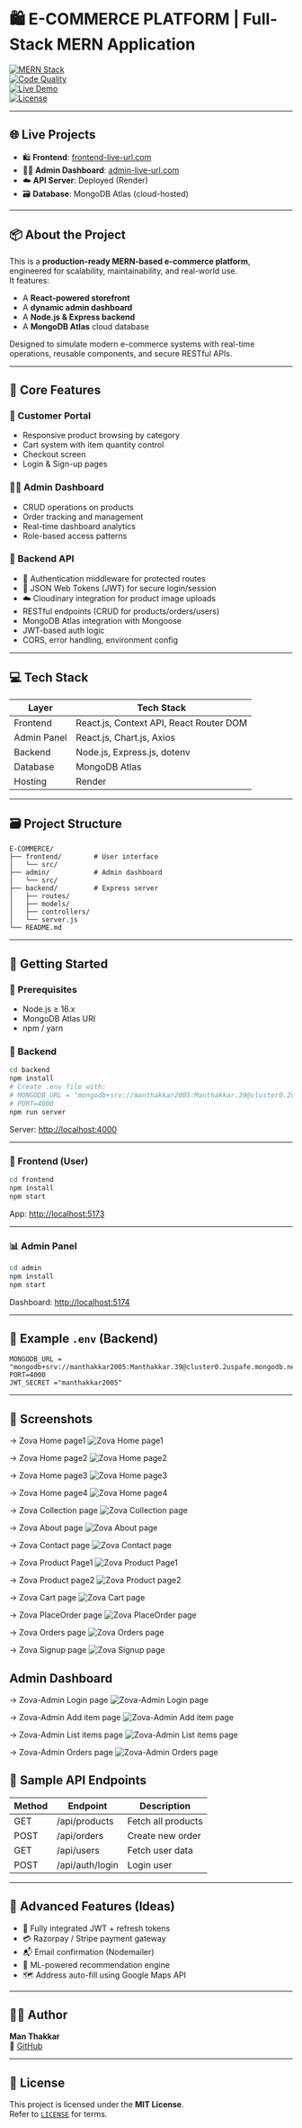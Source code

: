 
# 🛍️ E-COMMERCE PLATFORM | Full-Stack MERN Application

[![MERN Stack](https://img.shields.io/badge/stack-MERN-3eaf7c?style=for-the-badge&logo=mongodb&logoColor=white)]()  
[![Code Quality](https://img.shields.io/badge/code_quality-A%2B-brightgreen?style=flat-square)]()  
[![Live Demo](https://img.shields.io/badge/Live-Demo-green?style=flat-square)](https://your-frontend-live-url.com)  
[![License](https://img.shields.io/github/license/Man-Thakkar03/Codealpha_tasks?style=flat-square)](https://github.com/Man-Thakkar03/Codealpha_tasks/blob/main/LICENSE)

---

## 🌐 Live Projects

- 🛍️ **Frontend**: [frontend-live-url.com](https://zova-mx6w.onrender.com)
- 🧑‍💼 **Admin Dashboard**: [admin-live-url.com](https://zova.onrender.com)
- ☁️ **API Server**: Deployed (Render)
- 🗃️ **Database**: MongoDB Atlas (cloud-hosted)

---

## 📦 About the Project

This is a **production-ready MERN-based e-commerce platform**, engineered for scalability, maintainability, and real-world use.  
It features:

- A **React-powered storefront**
- A **dynamic admin dashboard**
- A **Node.js & Express backend**
- A **MongoDB Atlas** cloud database

Designed to simulate modern e-commerce systems with real-time operations, reusable components, and secure RESTful APIs.

---

## 🧠 Core Features

### 👥 Customer Portal
- Responsive product browsing by category
- Cart system with item quantity control
- Checkout screen 
- Login & Sign-up pages 

### 🧑‍💼 Admin Dashboard
- CRUD operations on products
- Order tracking and management
- Real-time dashboard analytics 
- Role-based access patterns

### 🧩 Backend API
- 🔐 Authentication middleware for protected routes
- 🔑 JSON Web Tokens (JWT) for secure login/session
- ☁️ Cloudinary integration for product image uploads
- RESTful endpoints (CRUD for products/orders/users)
- MongoDB Atlas integration with Mongoose
- JWT-based auth logic 
- CORS, error handling, environment config

---

## 💻 Tech Stack

| Layer       | Tech Stack                              |
|-------------|------------------------------------------|
| Frontend    | React.js, Context API, React Router DOM  |
| Admin Panel | React.js, Chart.js, Axios                |
| Backend     | Node.js, Express.js, dotenv              |
| Database    | MongoDB Atlas              |
| Hosting     | Render          |

---

## 🗃️ Project Structure

```
E-COMMERCE/
├── frontend/        # User interface
│   └── src/
├── admin/           # Admin dashboard
│   └── src/
├── backend/         # Express server
│   ├── routes/
│   ├── models/
│   ├── controllers/
│   └── server.js
└── README.md
```

---

## 🚀 Getting Started

### 🧩 Prerequisites

- Node.js ≥ 16.x
- MongoDB Atlas URI
- npm / yarn

### 🧪 Backend

```bash
cd backend
npm install
# Create .env file with:
# MONGODB_URL = "mongodb+srv://manthakkar2005:Manthakkar.39@cluster0.2uspafe.mongodb.net"
# PORT=4000
npm run server
```

Server: [http://localhost:4000](http://localhost:4000)

---

### 🎨 Frontend (User)

```bash
cd frontend
npm install
npm start
```

App: [http://localhost:5173](http://localhost:5173)

---

### 📊 Admin Panel

```bash
cd admin
npm install
npm start
```

Dashboard: [http://localhost:5174](http://localhost:5174)

---

## 🔐 Example `.env` (Backend)

```env
MONGODB_URL = "mongodb+srv://manthakkar2005:Manthakkar.39@cluster0.2uspafe.mongodb.net"
PORT=4000
JWT_SECRET ="manthakkar2005"
```

---

## 📸 Screenshots

-> Zova Home page1 ![Zova Home page1](https://github.com/user-attachments/assets/fc9dda46-00b3-4c48-a893-05c44c5ca949)

-> Zova Home page2 ![Zova Home page2](https://github.com/user-attachments/assets/25a2e1ed-266e-401a-a7c8-50f55423dc9b)

-> Zova Home page3 ![Zova Home page3](https://github.com/user-attachments/assets/92a6dbbd-06b9-4f67-9539-143ee26969de)

-> Zova Home page4 ![Zova Home page4](https://github.com/user-attachments/assets/5c874e8b-72c8-4286-9d79-ebc2bc06ad17)

-> Zova Collection page ![Zova Collection page](https://github.com/user-attachments/assets/be8e2ae4-5960-438f-98ac-cc9803a7392f)

-> Zova About page ![Zova About page](https://github.com/user-attachments/assets/7966785f-45d9-44d7-9295-ac753d69eee3)

-> Zova Contact page ![Zova Contact page](https://github.com/user-attachments/assets/ae15b293-2c4a-447b-9627-fe0867e2e8a9)

-> Zova Product Page1 ![Zova Product Page1](https://github.com/user-attachments/assets/91dea618-df39-44d4-9e93-19856574fc35)

-> Zova Product page2 ![Zova Product page2](https://github.com/user-attachments/assets/14c06877-f0b0-4e92-acdc-10c69c70b8d7)

-> Zova Cart page ![Zova Cart page](https://github.com/user-attachments/assets/027b65f4-3757-46a2-9560-0fd234fdb7f4)

-> Zova PlaceOrder page ![Zova PlaceOrder page](https://github.com/user-attachments/assets/d0bde5e1-fed1-446a-9389-97df00e852e8)

-> Zova Orders page ![Zova Orders page](https://github.com/user-attachments/assets/3ea3964e-0e99-4990-b336-a1d0f428911d)

-> Zova Signup page ![Zova Signup page](https://github.com/user-attachments/assets/3c1c8253-2e69-41d0-a391-c4b8ca7dee6e)


## Admin Dashboard


-> Zova-Admin Login page ![Zova-Admin Login page](https://github.com/user-attachments/assets/7f4ada39-8136-4fdd-af9c-e9eab6284344)

-> Zova-Admin Add item page ![Zova-Admin Add item page](https://github.com/user-attachments/assets/ba3dda75-1de2-42cb-aa8e-d5df13f2b2aa)

-> Zova-Admin List items page ![Zova-Admin List items page](https://github.com/user-attachments/assets/e4fd357b-9d6f-4088-963f-fd29f4b3be8a)

-> Zova-Admin Orders page ![Zova-Admin Orders page](https://github.com/user-attachments/assets/f3e34bc2-ae5f-47bc-9f23-c3a6d1cb827d)








## 📡 Sample API Endpoints

| Method | Endpoint             | Description          |
|--------|----------------------|----------------------|
| GET    | /api/products        | Fetch all products   |
| POST   | /api/orders          | Create new order     |
| GET    | /api/users           | Fetch user data      |
| POST   | /api/auth/login      | Login user           |

---

## 🧪 Advanced Features (Ideas)

- 🔐 Fully integrated JWT + refresh tokens
- 💳 Razorpay / Stripe payment gateway
- 📬 Email confirmation (Nodemailer)
- 🧠 ML-powered recommendation engine
- 🗺️ Address auto-fill using Google Maps API

---

## 🧑‍💻 Author

**Man Thakkar**  
🚀 [GitHub](https://github.com/Man-Thakkar03)  

---

## 📄 License

This project is licensed under the **MIT License**.  
Refer to [`LICENSE`](https://github.com/Man-Thakkar03/Codealpha_tasks/blob/main/LICENSE) for terms.
